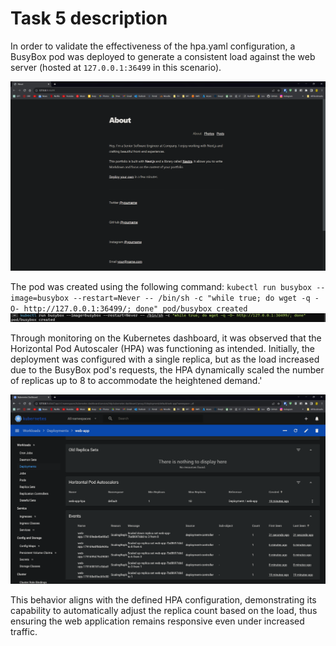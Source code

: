 # Task 5 description

In order to validate the effectiveness of the hpa.yaml configuration, a BusyBox pod was deployed to generate a consistent load against the web server (hosted at `127.0.0.1:36499` in this scenario).

![Alt text](1.png)

The pod was created using the following command:
`kubectl run busybox --image=busybox --restart=Never -- /bin/sh -c "while true; do wget -q -O- http://127.0.0.1:36499/; done"
pod/busybox created`
![Alt text](2.png)

Through monitoring on the Kubernetes dashboard, it was observed that the Horizontal Pod Autoscaler (HPA) was functioning as intended. Initially, the deployment was configured with a single replica, but as the load increased due to the BusyBox pod's requests, the HPA dynamically scaled the number of replicas up to 8 to accommodate the heightened demand.'

![Alt text](3.png)

This behavior aligns with the defined HPA configuration, demonstrating its capability to automatically adjust the replica count based on the load, thus ensuring the web application remains responsive even under increased traffic.
